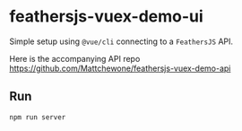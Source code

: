 # feathersjs-vuex-demo-ui

Simple setup using `@vue/cli` connecting to a `FeathersJS` API. 

Here is the accompanying API repo https://github.com/Mattchewone/feathersjs-vuex-demo-api

## Run

```
npm run server
```
